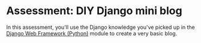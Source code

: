 # Assessment: DIY Django mini blog

In this assessment, you'll use the Django knowledge you've picked up in the [Django Web Framework (Python)](https://github.com/AndrewSRea/My_Learning_Port/tree/main/JavaScript/Server-Side_Website_Programming/Django_Web_Framework#django-web-framework-python) module to create a very basic blog.